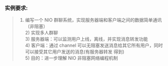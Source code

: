 ### 实例要求: 
>   1) 编写一个 NIO 群聊系统，实现服务器端和客户端之间的数据简单通讯（非阻塞）  
    2) 实现多人群聊  
    3) 服务器端：可以监测用户上线，离线，并实现消息转发功能  
    4) 客户端：通过 channel 可以无阻塞发送消息给其它所有用户，同时可以接受其它用户发送的消息(有服务器转发 得到)  
    5) 目的：进一步理解 NIO 非阻塞网络编程机制 